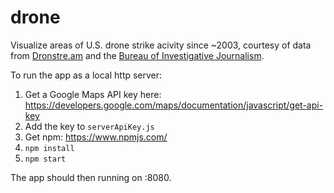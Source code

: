 # drone

Visualize areas of U.S. drone strike acivity since ~2003, courtesy of data from [Dronstre.am](http://search.dronestre.am
) and the
[Bureau of Investigative Journalism](https://www.thebureauinvestigates.com/).

To run the app as a local http server:

1. Get a Google Maps API key here: https://developers.google.com/maps/documentation/javascript/get-api-key
2. Add the key to `serverApiKey.js`
3. Get npm: https://www.npmjs.com/
4. `npm install`
5. `npm start`

The app should then running on :8080.
